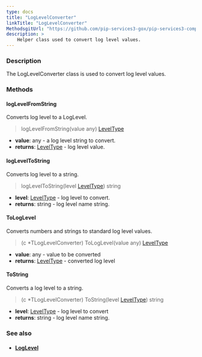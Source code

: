 ```yaml
---
type: docs
title: "LogLevelConverter"
linkTitle: "LogLevelConverter"
MethodsgitUrl: "https://github.com/pip-services3-gox/pip-services3-components-gox"
description: >
    Helper class used to convert log level values.
---
```


### Description

The LogLevelConverter class is used to convert log level values.

### Methods

#### logLevelFromString
Converts log level to a LogLevel.

> logLevelFromString(value any) [LevelType](../log_level)

- **value**: any - a log level string to convert.
- **returns**: [LevelType](../log_level) - log level value.

#### logLevelToString
Converts log level to a string.

> logLevelToString(level [LevelType](../log_level)) string

- **level**: [LevelType](../log_level) - log level to convert.
- **returns**: string - log level name string.


#### ToLogLevel
Converts numbers and strings to standard log level values.

> (c *TLogLevelConverter) ToLogLevel(value any) [LevelType](../log_level)

- **value**: any - value to be converted
- **returns**: [LevelType](../log_level) - converted log level


#### ToString
Converts a log level to a string.

> (c *TLogLevelConverter) ToString(level [LevelType](../log_level)) string

- **level**: [LevelType](../log_level) - log level to convert
- **returns**: string - log level name string.



### See also
- #### [LogLevel](../log_level)
